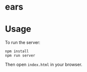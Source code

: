 # ears

# Usage

To run the server:
```
npm install
npm run server
```

Then open `index.html` in your browser.
